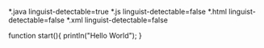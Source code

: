 *.java linguist-detectable=true
*.js linguist-detectable=false
*.html linguist-detectable=false
*.xml linguist-detectable=false

function start(){
  println("Hello World");
}

